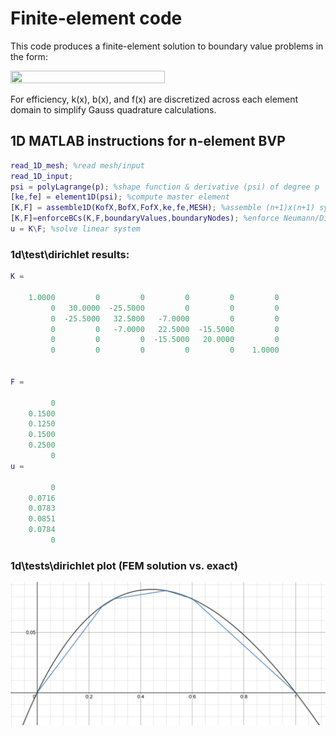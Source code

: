 # Finite-element code

This code produces a finite-element solution to boundary value problems in the form: 


<img src="https://render.githubusercontent.com/render/math?math=-\frac{d}{dx} \big(k(x)\frac{du(x)}{dx}\big) %2B b(x)u(x) = f(x)" width=70% height=70%>


For efficiency, k(x), b(x), and f(x) are discretized across each element domain to simplify Gauss quadrature calculations.

## 1D MATLAB instructions for n-element BVP 
```MATLAB
read_1D_mesh; %read mesh/input
read_1D_input;
psi = polyLagrange(p); %shape function & derivative (psi) of degree p
[ke,fe] = element1D(psi); %compute master element
[K,F] = assemble1D(KofX,BofX,FofX,ke,fe,MESH); %assemble (n+1)x(n+1) system Ku=F
[K,F]=enforceBCs(K,F,boundaryValues,boundaryNodes); %enforce Neumann/Dirichlet BCs
u = K\F; %solve linear system
```
### 1d\test\dirichlet results:
```MATLAB
K =

    1.0000         0         0         0         0         0
         0   30.0000  -25.5000         0         0         0
         0  -25.5000   32.5000   -7.0000         0         0
         0         0   -7.0000   22.5000  -15.5000         0
         0         0         0  -15.5000   20.0000         0
         0         0         0         0         0    1.0000


F =

         0
    0.1500
    0.1250
    0.1500
    0.2500
         0
u =

         0
    0.0716
    0.0783
    0.0851
    0.0784
         0
```
### 1d\tests\dirichlet plot (FEM solution vs. exact)
![](/1d/tests/dirichlet/plot.png)

